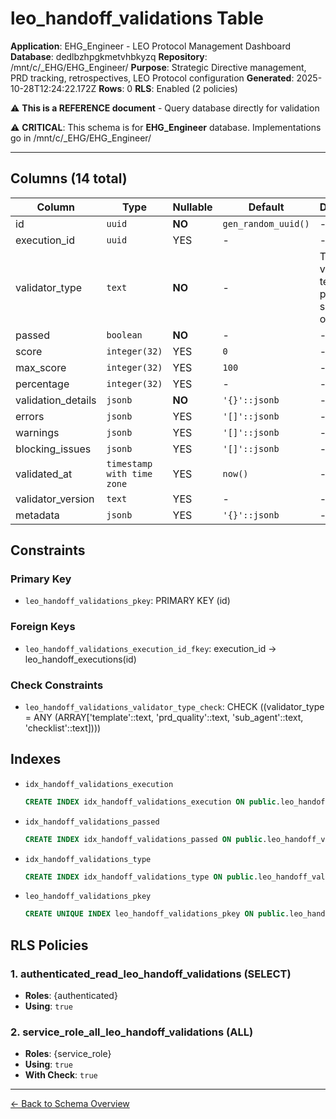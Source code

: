 # leo_handoff_validations Table

**Application**: EHG_Engineer - LEO Protocol Management Dashboard
**Database**: dedlbzhpgkmetvhbkyzq
**Repository**: /mnt/c/_EHG/EHG_Engineer/
**Purpose**: Strategic Directive management, PRD tracking, retrospectives, LEO Protocol configuration
**Generated**: 2025-10-28T12:24:22.172Z
**Rows**: 0
**RLS**: Enabled (2 policies)

⚠️ **This is a REFERENCE document** - Query database directly for validation

⚠️ **CRITICAL**: This schema is for **EHG_Engineer** database. Implementations go in /mnt/c/_EHG/EHG_Engineer/

---

## Columns (14 total)

| Column | Type | Nullable | Default | Description |
|--------|------|----------|---------|-------------|
| id | `uuid` | **NO** | `gen_random_uuid()` | - |
| execution_id | `uuid` | YES | - | - |
| validator_type | `text` | **NO** | - | Type of validation: template, prd_quality, sub_agent, or checklist |
| passed | `boolean` | **NO** | - | - |
| score | `integer(32)` | YES | `0` | - |
| max_score | `integer(32)` | YES | `100` | - |
| percentage | `integer(32)` | YES | - | - |
| validation_details | `jsonb` | **NO** | `'{}'::jsonb` | - |
| errors | `jsonb` | YES | `'[]'::jsonb` | - |
| warnings | `jsonb` | YES | `'[]'::jsonb` | - |
| blocking_issues | `jsonb` | YES | `'[]'::jsonb` | - |
| validated_at | `timestamp with time zone` | YES | `now()` | - |
| validator_version | `text` | YES | - | - |
| metadata | `jsonb` | YES | `'{}'::jsonb` | - |

## Constraints

### Primary Key
- `leo_handoff_validations_pkey`: PRIMARY KEY (id)

### Foreign Keys
- `leo_handoff_validations_execution_id_fkey`: execution_id → leo_handoff_executions(id)

### Check Constraints
- `leo_handoff_validations_validator_type_check`: CHECK ((validator_type = ANY (ARRAY['template'::text, 'prd_quality'::text, 'sub_agent'::text, 'checklist'::text])))

## Indexes

- `idx_handoff_validations_execution`
  ```sql
  CREATE INDEX idx_handoff_validations_execution ON public.leo_handoff_validations USING btree (execution_id)
  ```
- `idx_handoff_validations_passed`
  ```sql
  CREATE INDEX idx_handoff_validations_passed ON public.leo_handoff_validations USING btree (passed)
  ```
- `idx_handoff_validations_type`
  ```sql
  CREATE INDEX idx_handoff_validations_type ON public.leo_handoff_validations USING btree (validator_type)
  ```
- `leo_handoff_validations_pkey`
  ```sql
  CREATE UNIQUE INDEX leo_handoff_validations_pkey ON public.leo_handoff_validations USING btree (id)
  ```

## RLS Policies

### 1. authenticated_read_leo_handoff_validations (SELECT)

- **Roles**: {authenticated}
- **Using**: `true`

### 2. service_role_all_leo_handoff_validations (ALL)

- **Roles**: {service_role}
- **Using**: `true`
- **With Check**: `true`

---

[← Back to Schema Overview](../database-schema-overview.md)
